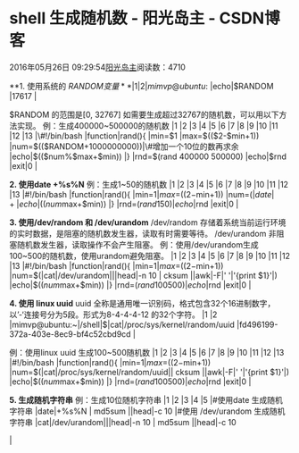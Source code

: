 
# shell 生成随机数 - 阳光岛主 - CSDN博客

2016年05月26日 09:29:54[阳光岛主](https://me.csdn.net/sunboy_2050)阅读数：4710


**1. 使用系统的 $RANDOM 变量**
|1
|2
|mimvp@ubuntu:~$|echo|$RANDOM
|17617
|

$RANDOM 的范围是[0, 32767]
如需要生成超过32767的随机数，可以用以下方法实现。
例：生成400000~500000的随机数
|1
|2
|3
|4
|5
|6
|7
|8
|9
|10
|11
|12
|13
|\#!/bin/bash
|function|rand(){
|min=$1
|max=$(($2-$min+1))
|num=$(($RANDOM+1000000000))|\#增加一个10位的数再求余
|echo|$(($num%$max+$min))
|}
|rnd=$(rand 400000 500000)
|echo|$rnd
|exit|0
|

**2. 使用date +%s%N**
例：生成1~50的随机数
|1
|2
|3
|4
|5
|6
|7
|8
|9
|10
|11
|12
|13
|\#!/bin/bash
|function|rand(){
|min=$1
|max=$(($2-$min+1))
|num=$(|date|+%s%N)
|echo|$(($num%$max+$min))
|}
|rnd=$(rand 1 50)
|echo|$rnd
|exit|0
|

**3. 使用/dev/random 和 /dev/urandom**
/dev/random 存储着系统当前运行环境的实时数据，是阻塞的随机数发生器，读取有时需要等待。
/dev/urandom 非阻塞随机数发生器，读取操作不会产生阻塞。
例：使用/dev/urandom生成100~500的随机数，使用urandom避免阻塞。
|1
|2
|3
|4
|5
|6
|7
|8
|9
|10
|11
|12
|13
|\#!/bin/bash
|function|rand(){
|min=$1
|max=$(($2-$min+1))
|num=$(|cat|/dev/urandom|||head|-n 10 | cksum ||awk|-F|' '|'{print $1}'|)
|echo|$(($num%$max+$min))
|}
|rnd=$(rand 100 500)
|echo|$rnd
|exit|0
|

**4. 使用 linux uuid**
uuid 全称是通用唯一识别码，格式包含32个16进制数字，以’-‘连接号分为5段。形式为8-4-4-4-12 的32个字符。
|1
|2
|mimvp@ubuntu:~|/shell|$|cat|/proc/sys/kernel/random/uuid
|fd496199-372a-403e-8ec9-bf4c52cbd9cd
|

例：使用linux uuid 生成100~500随机数
|1
|2
|3
|4
|5
|6
|7
|8
|9
|10
|11
|12
|13
|\#!/bin/bash
|function|rand(){
|min=$1
|max=$(($2-$min+1))
|num=$(|cat|/proc/sys/kernel/random/uuid|| cksum ||awk|-F|' '|'{print $1}'|)
|echo|$(($num%$max+$min))
|}
|rnd=$(rand 100 500)
|echo|$rnd
|exit|0
|

**5. 生成随机字符串**
例：生成10位随机字符串
|1
|2
|3
|4
|5
|\#使用date 生成随机字符串
|date|+%s%N | md5sum ||head|-c 10
|\#使用 /dev/urandom 生成随机字符串
|cat|/dev/urandom|||head|-n 10 | md5sum ||head|-c 10

|



